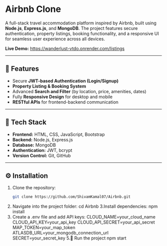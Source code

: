# Airbnb Clone

A full-stack travel accommodation platform inspired by Airbnb, built using **Node.js**, **Express.js**, and **MongoDB**.
The project features secure authentication, property listings, booking functionality, and a responsive UI for seamless user experience across all devices.

**Live Demo:**  https://wanderlust-vtdo.onrender.com/listings

---

## 🚀 Features
- Secure **JWT-based Authentication (Login/Signup)**
- **Property Listing & Booking System**
- Advanced **Search and Filter** (by location, price, amenities, dates)
- Fully **Responsive Design** for desktop and mobile
- **RESTful APIs** for frontend-backend communication

---

## 🧰 Tech Stack
- **Frontend:** HTML, CSS, JavaScript, Bootstrap
- **Backend:** Node.js, Express.js
- **Database:** MongoDB
- **Authentication:** JWT, bcrypt
- **Version Control:** Git, GitHub

---

## ⚙️ Installation

1. Clone the repository:
   ```bash
   git clone https://github.com/ShivamKamal07/Airbnb.git
   
  2. Navigate into the project folder:
      cd Airbnb
  3.Install dependencies:
      npm install
  4. Create a .env file and add API keys:
     CLOUD_NAME=your_cloud_name
     CLOUD_API_KEY=your_api_key
     CLOUD_API_SECRET=your_api_secret
     MAP_TOKEN=your_map_token
     ATLASDB_URL=your_mongodb_connection_url
     SECRET=your_secret_key
  5.🚀 Run the project
      npm start
   



 








   
   
